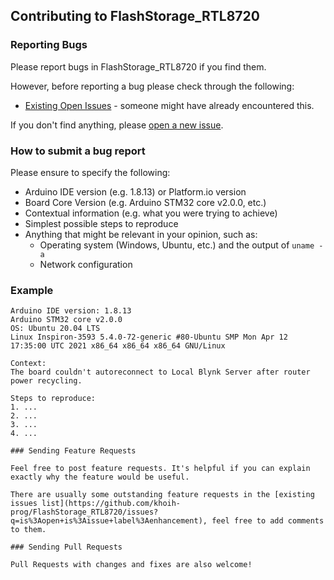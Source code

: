 ## Contributing to FlashStorage_RTL8720

### Reporting Bugs

Please report bugs in FlashStorage_RTL8720 if you find them.

However, before reporting a bug please check through the following:

* [Existing Open Issues](https://github.com/khoih-prog/FlashStorage_RTL8720/issues) - someone might have already encountered this.

If you don't find anything, please [open a new issue](https://github.com/khoih-prog/FlashStorage_RTL8720/issues/new).

### How to submit a bug report

Please ensure to specify the following:

* Arduino IDE version (e.g. 1.8.13) or Platform.io version
* Board Core Version (e.g. Arduino STM32 core v2.0.0, etc.)
* Contextual information (e.g. what you were trying to achieve)
* Simplest possible steps to reproduce
* Anything that might be relevant in your opinion, such as:
  * Operating system (Windows, Ubuntu, etc.) and the output of `uname -a`
  * Network configuration


### Example

```
Arduino IDE version: 1.8.13
Arduino STM32 core v2.0.0
OS: Ubuntu 20.04 LTS
Linux Inspiron-3593 5.4.0-72-generic #80-Ubuntu SMP Mon Apr 12 17:35:00 UTC 2021 x86_64 x86_64 x86_64 GNU/Linux

Context:
The board couldn't autoreconnect to Local Blynk Server after router power recycling.

Steps to reproduce:
1. ...
2. ...
3. ...
4. ...

### Sending Feature Requests

Feel free to post feature requests. It's helpful if you can explain exactly why the feature would be useful.

There are usually some outstanding feature requests in the [existing issues list](https://github.com/khoih-prog/FlashStorage_RTL8720/issues?q=is%3Aopen+is%3Aissue+label%3Aenhancement), feel free to add comments to them.

### Sending Pull Requests

Pull Requests with changes and fixes are also welcome!
